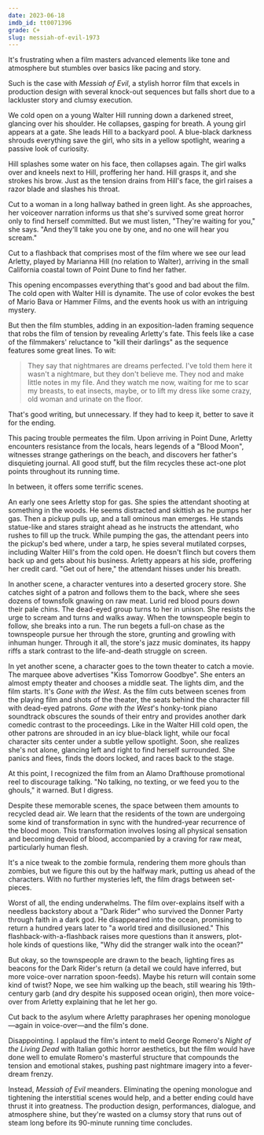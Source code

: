 ```yaml
---
date: 2023-06-18
imdb_id: tt0071396
grade: C+
slug: messiah-of-evil-1973
---
```


It's frustrating when a film masters advanced elements like tone and atmosphere but stumbles over basics like pacing and story.

Such is the case with _Messiah of Evil_, a stylish horror film that excels in production design with several knock-out sequences but falls short due to a lackluster story and clumsy execution.

<!-- end -->

We cold open on a young Walter Hill running down a darkened street, glancing over his shoulder. He collapses, gasping for breath. A young girl appears at a gate. She leads Hill to a backyard pool. A blue-black darkness shrouds everything save the girl, who sits in a yellow spotlight, wearing a passive look of curiosity.

Hill splashes some water on his face, then collapses again. The girl walks over and kneels next to Hill, proffering her hand. Hill grasps it, and she strokes his brow. Just as the tension drains from Hill's face, the girl raises a razor blade and slashes his throat.

Cut to a woman in a long hallway bathed in green light. As she approaches, her voiceover narration informs us that she's survived some great horror only to find herself committed. But we must listen, "They're waiting for you," she says. "And they'll take you one by one, and no one will hear you scream."

Cut to a flashback that comprises most of the film where we see our lead Arletty, played by Marianna Hill (no relation to Walter), arriving in the small California coastal town of Point Dune to find her father.

This opening encompasses everything that's good and bad about the film. The cold open with Walter Hill is dynamite. The use of color evokes the best of Mario Bava or Hammer Films, and the events hook us with an intriguing mystery.

But then the film stumbles, adding in an exposition-laden framing sequence that robs the film of tension by revealing Arletty's fate. This feels like a case of the filmmakers' reluctance to "kill their darlings" as the sequence features some great lines. To wit:

> They say that nightmares are dreams perfected. I've told them here it wasn't a nightmare, but they don't believe me. They nod and make little notes in my file. And they watch me now, waiting for me to scar my breasts, to eat insects, maybe, or to lift my dress like some crazy, old woman and urinate on the floor.

That's good writing, but unnecessary. If they had to keep it, better to save it for the ending.

This pacing trouble permeates the film. Upon arriving in Point Dune, Arletty encounters resistance from the locals, hears legends of a "Blood Moon", witnesses strange gatherings on the beach, and discovers her father's disquieting journal. All good stuff, but the film recycles these act-one plot points throughout its running time.

In between, it offers some terrific scenes.

An early one sees Arletty stop for gas. She spies the attendant shooting at something in the woods. He seems distracted and skittish as he pumps her gas. Then a pickup pulls up, and a tall ominous man emerges. He stands statue-like and stares straight ahead as he instructs the attendant, who rushes to fill up the truck. While pumping the gas, the attendant peers into the pickup's bed where, under a tarp, he spies several mutilated corpses, including Walter Hill's from the cold open. He doesn't flinch but covers them back up and gets about his business. Arletty appears at his side, proffering her credit card. "Get out of here," the attendant hisses under his breath.

In another scene, a character ventures into a deserted grocery store. She catches sight of a patron and follows them to the back, where she sees dozens of townsfolk gnawing on raw meat. Lurid red blood pours down their pale chins. The dead-eyed group turns to her in unison. She resists the urge to scream and turns and walks away. When the townspeople begin to follow, she breaks into a run. The run begets a full-on chase as the townspeople pursue her through the store, grunting and growling with inhuman hunger. Through it all, the store's jazz music dominates, its happy riffs a stark contrast to the life-and-death struggle on screen.

In yet another scene, a character goes to the town theater to catch a movie. The marquee above advertises "Kiss Tomorrow Goodbye". She enters an almost empty theater and chooses a middle seat. The lights dim, and the film starts. It's <span data-imdb-id="">_Gone with the West_</span>. As the film cuts between scenes from the playing film and shots of the theater, the seats behind the character fill with dead-eyed patrons. _Gone with the West_'s honky-tonk piano soundtrack obscures the sounds of their entry and provides another dark comedic contrast to the proceedings. Like in the Walter Hill cold open, the other patrons are shrouded in an icy blue-black light, while our focal character sits center under a subtle yellow spotlight. Soon, she realizes she's not alone, glancing left and right to find herself surrounded. She panics and flees, finds the doors locked, and races back to the stage.

At this point, I recognized the film from an Alamo Drafthouse promotional reel to discourage talking. "No talking, no texting, or we feed you to the ghouls," it warned. But I digress.

Despite these memorable scenes, the space between them amounts to recycled dead air. We learn that the residents of the town are undergoing some kind of transformation in sync with the hundred-year recurrence of the blood moon. This transformation involves losing all physical sensation and becoming devoid of blood, accompanied by a craving for raw meat, particularly human flesh.

It's a nice tweak to the zombie formula, rendering them more ghouls than zombies, but we figure this out by the halfway mark, putting us ahead of the characters. With no further mysteries left, the film drags between set-pieces.

Worst of all, the ending underwhelms. The film over-explains itself with a needless backstory about a "Dark Rider" who survived the Donner Party through faith in a dark god. He disappeared into the ocean, promising to return a hundred years later to "a world tired and disillusioned." This flashback-with-a-flashback raises more questions than it answers, plot-hole kinds of questions like, "Why did the stranger walk into the ocean?"

But okay, so the townspeople are drawn to the beach, lighting fires as beacons for the Dark Rider's return (a detail we could have inferred, but more voice-over narration spoon-feeds). Maybe his return will contain some kind of twist? Nope, we see him walking up the beach, still wearing his 19th-century garb (and dry despite his supposed ocean origin), then more voice-over from Arletty explaining that he let her go.

Cut back to the asylum where Arletty paraphrases her opening monologue—again in voice-over—and the film's done.

Disappointing. I applaud the film's intent to meld George Romero's <span data-imdb-id="tt0063350">_Night of the Living Dead_</span> with Italian gothic horror aesthetics, but the film would have done well to emulate Romero's masterful structure that compounds the tension and emotional stakes, pushing past nightmare imagery into a fever-dream frenzy.

Instead, _Messiah of Evil_ meanders. Eliminating the opening monologue and tightening the interstitial scenes would help, and a better ending could have thrust it into greatness. The production design, performances, dialogue, and atmosphere shine, but they're wasted on a clumsy story that runs out of steam long before its 90-minute running time concludes.
